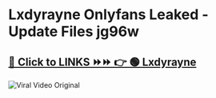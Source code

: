 
 # Lxdyrayne Onlyfans Leaked - Update Files jg96w

## <h2><a href="https://clipsfans.com/Lxdyrayne&ref=git">🔗 Click to LINKS ⏩⏩ 👉 🟢 Lxdyrayne </a></h2>

<a href="https://clipsfans.com/Lxdyrayne&ref=git" rel="nofollow" data-target="animated-image.originalLink"><img src="https://i.ibb.co.com/xMMVF88/686577567.gif" alt="Viral Video Original" style="max-width: 100%; display: inline-block;" data-target="animated-image.originalImage"></a>

